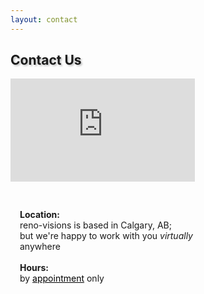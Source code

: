 ```yaml
---
layout: contact
---
```


<div class="container pt-3 justify-content-center align-items-center">

  <div class="row pt-3">
  <h2 class="d-flex mx-auto align-items-center justify-content-center" style="text-shadow: 2px 2px 3px #05070940;">Contact Us</h2>
  </div>

  <div class="row mx-auto align-items-center justify-content-center">

  <div class="col-6-md mx-auto align-items-center justify-content-center">

  <iframe src="https://www.google.com/maps/embed?pb=!1m18!1m12!1m3!1d321202.8134840789!2d-114.36801318447857!3d51.027288331895825!2m3!1f0!2f0!3f0!3m2!1i1024!2i768!4f13.1!3m3!1m2!1s0x537170039f843fd5%3A0x266d3bb1b652b63a!2sCalgary%2C%20AB!5e0!3m2!1sen!2sca!4v1625943924702!5m2!1sen!2sca" width="295" height="165" style="border:0;" allowfullscreen="" loading="lazy"></iframe>

  </div>

  <div class="col-6-md mx-auto align-items-center justify-content-center" style="width: 295px; padding-top: 30px; padding-left: 15px;">

  <p style="text-align: left;"><b>Location:</b> 
  <br />reno-visions is based in Calgary, AB; 
  <br />but we're happy to work with you <em>virtually</em> anywhere
  <br /><br /><b>Hours:</b>
  <br />by <a style="color: black;" href="mailto:schuy+net@reno-visions.com?body=Contact%20Us&subject=Hi%20Sky%2C">appointment</a> only
  </p>

  <br />

  </div>
  
  </div>